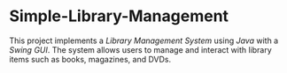# Simple-Library-Management
This project implements a *Library Management System* using *Java* with a *Swing GUI*. The system allows users to manage and interact with library items such as books, magazines, and DVDs.


